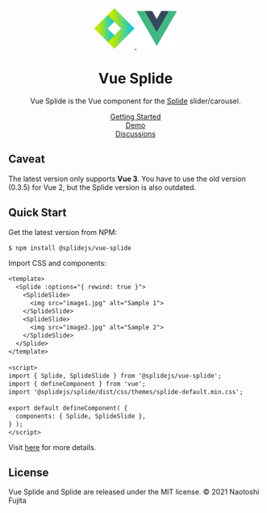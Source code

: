 <div align="center">
  <a href="https://splidejs.com" target="_blank">
      <img width="80" src="images/logo.svg">
  </a>
  <a href="https://v3.vuejs.org/" target="_blank">
      <img width="80" src="images/vue-logo.svg">
  </a>

  <h1>Vue Splide</h1>

  <p>
    Vue Splide is the Vue component for the
    <a href="https://github.com/Splidejs/splide">Splide</a> slider/carousel.
  </p>

  <p>
    <a href="https://splidejs.com/integration/vue-splide/">Getting Started</a>
    <br>
    <a href="https://splidejs.com/">Demo</a>
    <br>
    <a href="https://github.com/Splidejs/splide/discussions">Discussions</a>
  </p>
</div>

## Caveat

The latest version only supports **Vue 3**.
You have to use the old version (0.3.5) for Vue 2, but the Splide version is also outdated.


## Quick Start
Get the latest version from NPM:
```
$ npm install @splidejs/vue-splide
```

Import CSS and components:

```vue
<template>
  <Splide :options="{ rewind: true }">
    <SplideSlide>
      <img src="image1.jpg" alt="Sample 1">
    </SplideSlide>
    <SplideSlide>
      <img src="image2.jpg" alt="Sample 2">
    </SplideSlide>
  </Splide>
</template>

<script>
import { Splide, SplideSlide } from '@splidejs/vue-splide';
import { defineComponent } from 'vue';
import '@splidejs/splide/dist/css/themes/splide-default.min.css';

export default defineComponent( {
  components: { Splide, SplideSlide },
} );
</script>
```

Visit [here](https://splidejs.com/integration/vue-splide/) for more details.


## License
Vue Splide and Splide are released under the MIT license.
© 2021 Naotoshi Fujita
